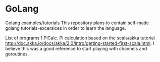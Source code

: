 # GoLang
Golang examples/tutorials
This repository plans to contain self-made golang tutorials-excersices in order to learn the language.

List of programs
1.PiCalc. Pi calculation based on the scala/akka tutorial http://doc.akka.io/docs/akka/2.0/intro/getting-started-first-scala.html.
I believe this was a good reference to start playing with channels and goroutines.


